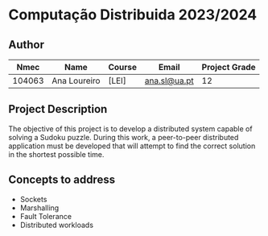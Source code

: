 # Computação Distribuida 2023/2024

## Author

| **Nmec** | **Name**     | **Course** | **Email**    | **Project Grade** |
|----------|--------------|------------|--------------|-------------------|
| 104063   | Ana Loureiro |   [LEI]    | ana.sl@ua.pt |      12           |


## Project Description

The objective of this project is to develop a distributed system capable of solving a Sudoku puzzle. During this work, a peer-to-peer distributed application must be developed that will attempt to find the correct solution in the shortest possible time.

## Concepts to address

- Sockets
- Marshalling
- Fault Tolerance
- Distributed workloads

